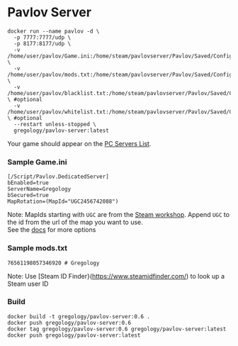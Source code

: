 # Pavlov Server

```
docker run --name pavlov -d \
  -p 7777:7777/udp \
  -p 8177:8177/udp \
  -v /home/user/pavlov/Game.ini:/home/steam/pavlovserver/Pavlov/Saved/Config/LinuxServer/Game.ini \
  -v /home/user/pavlov/mods.txt:/home/steam/pavlovserver/Pavlov/Saved/Config/mods.txt \
  -v /home/user/pavlov/blacklist.txt:/home/steam/pavlovserver/Pavlov/Saved/Config/blacklist.txt \ #optional
  -v /home/user/pavlov/whitelist.txt:/home/steam/pavlovserver/Pavlov/Saved/Config/whitelist.txt \ #optional
  --restart unless-stopped \
  gregology/pavlov-server:latest
```

Your game should appear on the [PC Servers List](https://pavlovhorde.com/pcServers/).

### Sample Game.ini
```
[/Script/Pavlov.DedicatedServer]
bEnabled=true
ServerName=Gregology
bSecured=true
MapRotation=(MapId="UGC2456742088")
```
Note: MapIds starting with `UGC` are from the [Steam workshop](https://steamcommunity.com/app/555160/workshop/). Append `UGC` to the id from the url of the map you want to use.  
See the [docs](http://wiki.pavlov-vr.com/index.php?title=Dedicated_server#Configuring_Game.ini) for more options

### Sample mods.txt
```
76561198057346920 # Gregology
```
Note: Use [Steam ID Finder}(https://www.steamidfinder.com/) to look up a Steam user ID

### Build

```
docker build -t gregology/pavlov-server:0.6 .
docker push gregology/pavlov-server:0.6
docker tag gregology/pavlov-server:0.6 gregology/pavlov-server:latest
docker push gregology/pavlov-server:latest
```